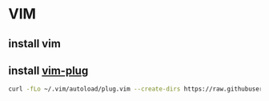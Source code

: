 # VIM

## install vim

## install [vim-plug](https://github.com/junegunn/vim-plug)

``` bash
curl -fLo ~/.vim/autoload/plug.vim --create-dirs https://raw.githubusercontent.com/junegunn/vim-plug/master/plug.vim
```

